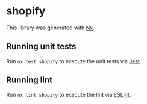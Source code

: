 # shopify

This library was generated with [Nx](https://nx.dev).

## Running unit tests

Run `nx test shopify` to execute the unit tests via [Jest](https://jestjs.io).

## Running lint

Run `nx lint shopify` to execute the lint via [ESLint](https://eslint.org/).
